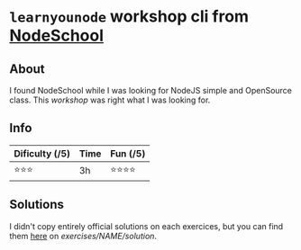 # `learnyounode` workshop cli from [NodeSchool](nodeschool.io)

## About

I found NodeSchool while I was looking for NodeJS simple and OpenSource class. This _workshop_ was right what I was looking for.

## Info
| __Dificulty (/5)__             | __Time__ | __Fun (/5)__                   |
|--------------------------------|----------|--------------------------------|
| :star::star::star:             | 3h       | :star::star::star::star:       |

## Solutions

I didn't copy entirely official solutions on each exercices, but you can find them [here](https://github.com/workshopper/learnyounode) on _exercises/NAME/solution_.